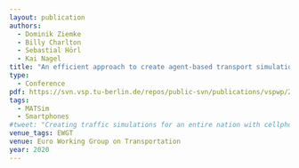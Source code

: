 ```yaml
---
layout: publication
authors:
  - Dominik Ziemke
  - Billy Charlton
  - Sebastial Hörl
  - Kai Nagel
title: "An efficient approach to create agent-based transport simulation scenarios based on ubiquitous Big Data and a new, aspatial activity-scheduling model"
type:
  - Conference
pdf: https://svn.vsp.tu-berlin.de/repos/public-svn/publications/vspwp/2020/20-11/ZiemkeEtAl2020ActitoppMatsim.pdf
tags:
  - MATSim
  - Smartphones
#tweet: "Creating traffic simulations for an entire nation with cellphone data"
venue_tags: EWGT
venue: Euro Working Group on Transportation
year: 2020
---
```

